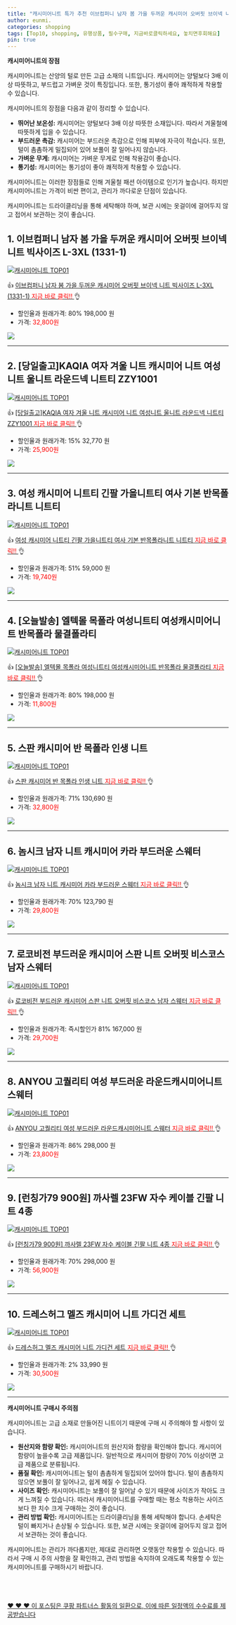 ```yaml
---
title: "캐시미어니트 특가 추천 이브컴퍼니 남자 봄 가을 두꺼운 캐시미어 오버핏 브이넥 니트 빅사이즈 L-3XL (1331-1) 비교 장점"
author: eunmi.
categories: shopping
tags: [Top10, shopping, 유행상품, 필수구매, 지금바로클릭하세요, 놓치면후회해요]
pin: true
---
```

**캐시미어니트의 장점**

캐시미어니트는 산양의 털로 만든 고급 소재의 니트입니다. 캐시미어는 양털보다 3배 이상 따뜻하고, 부드럽고 가벼운 것이 특징입니다. 또한, 통기성이 좋아 쾌적하게 착용할 수 있습니다.

캐시미어니트의 장점을 다음과 같이 정리할 수 있습니다.

* **뛰어난 보온성:** 캐시미어는 양털보다 3배 이상 따뜻한 소재입니다. 따라서 겨울철에 따뜻하게 입을 수 있습니다.
* **부드러운 촉감:** 캐시미어는 부드러운 촉감으로 인해 피부에 자극이 적습니다. 또한, 털이 촘촘하게 밀집되어 있어 보풀이 잘 일어나지 않습니다.
* **가벼운 무게:** 캐시미어는 가벼운 무게로 인해 착용감이 좋습니다.
* **통기성:** 캐시미어는 통기성이 좋아 쾌적하게 착용할 수 있습니다.

캐시미어니트는 이러한 장점들로 인해 겨울철 패션 아이템으로 인기가 높습니다. 하지만 캐시미어니트는 가격이 비싼 편이고, 관리가 까다로운 단점이 있습니다.

캐시미어니트는 드라이클리닝을 통해 세탁해야 하며, 보관 시에는 옷걸이에 걸어두지 않고 접어서 보관하는 것이 좋습니다.

   

## 1. 이브컴퍼니 남자 봄 가을 두꺼운 캐시미어 오버핏 브이넥 니트 빅사이즈 L-3XL (1331-1)

[![캐시미어니트 TOP01](https://thumbnail8.coupangcdn.com/thumbnails/remote/230x230ex/image/vendor_inventory/8ce1/1ea7aee2d011ac632816fe2f70fce9369413284ea698741b2a3d2e5c9e61.png)](https://link.coupang.com/re/AFFSDP?lptag=AF3617701&subid=GithubCoopas&pageKey=6868282731&traceid=V0-153&itemId=16422039458&vendorItemId=72756170026)


👍 [이브컴퍼니 남자 봄 가을 두꺼운 캐시미어 오버핏 브이넥 니트 빅사이즈 L-3XL (1331-1) <font color=red> 지금 바로 클릭!! </font> ](https://link.coupang.com/re/AFFSDP?lptag=AF3617701&subid=GithubCoopas&pageKey=6868282731&traceid=V0-153&itemId=16422039458&vendorItemId=72756170026) 👌 


- 할인율과 원래가격: 80%  198,000   원
- 가격: <span style='color:red'>32,800원</span>

[![](/discount_price.png)](https://link.coupang.com/re/AFFSDP?lptag=AF3617701&subid=GithubCoopas&pageKey=6868282731&traceid=V0-153&itemId=16422039458&vendorItemId=72756170026)

---


   

## 2. [당일출고]KAQIA 여자 겨울 니트 캐시미어 니트 여성니트 울니트 라운드넥 니트티 ZZY1001

[![캐시미어니트 TOP01](https://thumbnail6.coupangcdn.com/thumbnails/remote/230x230ex/image/vendor_inventory/e02a/25051fee09f9fe74382fbe14fdf3ebb1bda6c9cec0076ae066e2db7f642d.jpg)](https://link.coupang.com/re/AFFSDP?lptag=AF3617701&subid=GithubCoopas&pageKey=7641911145&traceid=V0-153&itemId=20308146974&vendorItemId=87144496088)


👍 [[당일출고]KAQIA 여자 겨울 니트 캐시미어 니트 여성니트 울니트 라운드넥 니트티 ZZY1001 <font color=red> 지금 바로 클릭!! </font> ](https://link.coupang.com/re/AFFSDP?lptag=AF3617701&subid=GithubCoopas&pageKey=7641911145&traceid=V0-153&itemId=20308146974&vendorItemId=87144496088) 👌 


- 할인율과 원래가격: 15%  32,770   원
- 가격: <span style='color:red'>25,900원</span>

[![](/discount_price.png)](https://link.coupang.com/re/AFFSDP?lptag=AF3617701&subid=GithubCoopas&pageKey=7641911145&traceid=V0-153&itemId=20308146974&vendorItemId=87144496088)

---


   

## 3. 여성 캐시미어 니트티 긴팔 가을니트티 여사 기본 반목폴라니트 니트티

[![캐시미어니트 TOP01](https://thumbnail6.coupangcdn.com/thumbnails/remote/230x230ex/image/vendor_inventory/6c6e/162c8ce008e6ca20409b920eafac6fa8c830a69ab259f0326ffa936142cb.png)](https://link.coupang.com/re/AFFSDP?lptag=AF3617701&subid=GithubCoopas&pageKey=7012749017&traceid=V0-153&itemId=17239616381&vendorItemId=84411201336)


👍 [여성 캐시미어 니트티 긴팔 가을니트티 여사 기본 반목폴라니트 니트티 <font color=red> 지금 바로 클릭!! </font> ](https://link.coupang.com/re/AFFSDP?lptag=AF3617701&subid=GithubCoopas&pageKey=7012749017&traceid=V0-153&itemId=17239616381&vendorItemId=84411201336) 👌 


- 할인율과 원래가격: 51%  59,000   원
- 가격: <span style='color:red'>19,740원</span>

[![](/discount_price.png)](https://link.coupang.com/re/AFFSDP?lptag=AF3617701&subid=GithubCoopas&pageKey=7012749017&traceid=V0-153&itemId=17239616381&vendorItemId=84411201336)

---


   

## 4. [오늘발송] 엘텍몰 목폴라 여성니트티 여성캐시미어니트 반목폴라 물결폴라티

[![캐시미어니트 TOP01](https://thumbnail7.coupangcdn.com/thumbnails/remote/230x230ex/image/vendor_inventory/132b/40811f96a100c55a5904af7055f04643efccb8236ae46f0867b25fed1353.jpg)](https://link.coupang.com/re/AFFSDP?lptag=AF3617701&subid=GithubCoopas&pageKey=6856045443&traceid=V0-153&itemId=16350601525&vendorItemId=83542280901)


👍 [[오늘발송] 엘텍몰 목폴라 여성니트티 여성캐시미어니트 반목폴라 물결폴라티 <font color=red> 지금 바로 클릭!! </font> ](https://link.coupang.com/re/AFFSDP?lptag=AF3617701&subid=GithubCoopas&pageKey=6856045443&traceid=V0-153&itemId=16350601525&vendorItemId=83542280901) 👌 


- 할인율과 원래가격: 80%  198,000   원
- 가격: <span style='color:red'>11,800원</span>

[![](/discount_price.png)](https://link.coupang.com/re/AFFSDP?lptag=AF3617701&subid=GithubCoopas&pageKey=6856045443&traceid=V0-153&itemId=16350601525&vendorItemId=83542280901)

---


   

## 5. 스판 캐시미어 반 목폴라 인생 니트

[![캐시미어니트 TOP01](https://thumbnail8.coupangcdn.com/thumbnails/remote/230x230ex/image/vendor_inventory/89a9/4e8be0d887065389fa9220ee872597c0d618dbbf4c3d73cb4b65bba33872.jpg)](https://link.coupang.com/re/AFFSDP?lptag=AF3617701&subid=GithubCoopas&pageKey=1152545916&traceid=V0-153&itemId=2140835161&vendorItemId=70159346770)


👍 [스판 캐시미어 반 목폴라 인생 니트 <font color=red> 지금 바로 클릭!! </font> ](https://link.coupang.com/re/AFFSDP?lptag=AF3617701&subid=GithubCoopas&pageKey=1152545916&traceid=V0-153&itemId=2140835161&vendorItemId=70159346770) 👌 


- 할인율과 원래가격: 71%  130,690   원
- 가격: <span style='color:red'>32,800원</span>

[![](/discount_price.png)](https://link.coupang.com/re/AFFSDP?lptag=AF3617701&subid=GithubCoopas&pageKey=1152545916&traceid=V0-153&itemId=2140835161&vendorItemId=70159346770)

---


   

## 6. 놈시크 ﻿﻿남자 니트 캐시미어 카라 부드러운 스웨터

[![캐시미어니트 TOP01](https://thumbnail7.coupangcdn.com/thumbnails/remote/230x230ex/image/vendor_inventory/0b9c/aacf2c2190d62c5f680f2daeef61b9f7701f05e1929608f704300d0ef89b.jpg)](https://link.coupang.com/re/AFFSDP?lptag=AF3617701&subid=GithubCoopas&pageKey=7600779853&traceid=V0-153&itemId=20105744034&vendorItemId=87477071218)


👍 [놈시크 ﻿﻿남자 니트 캐시미어 카라 부드러운 스웨터 <font color=red> 지금 바로 클릭!! </font> ](https://link.coupang.com/re/AFFSDP?lptag=AF3617701&subid=GithubCoopas&pageKey=7600779853&traceid=V0-153&itemId=20105744034&vendorItemId=87477071218) 👌 


- 할인율과 원래가격: 70%  123,790   원
- 가격: <span style='color:red'>29,800원</span>

[![](/discount_price.png)](https://link.coupang.com/re/AFFSDP?lptag=AF3617701&subid=GithubCoopas&pageKey=7600779853&traceid=V0-153&itemId=20105744034&vendorItemId=87477071218)

---


   

## 7. 로코비전 부드러운 캐시미어 스판 니트 오버핏 비스코스 남자 스웨터

[![캐시미어니트 TOP01](https://thumbnail7.coupangcdn.com/thumbnails/remote/230x230ex/image/vendor_inventory/d444/aff835cca2b7d56eb30478221fa247eddd73b609f661dfb2d8ad12989f16.jpg)](https://link.coupang.com/re/AFFSDP?lptag=AF3617701&subid=GithubCoopas&pageKey=6058070834&traceid=V0-153&itemId=11128219378&vendorItemId=87122810479)


👍 [로코비전 부드러운 캐시미어 스판 니트 오버핏 비스코스 남자 스웨터 <font color=red> 지금 바로 클릭!! </font> ](https://link.coupang.com/re/AFFSDP?lptag=AF3617701&subid=GithubCoopas&pageKey=6058070834&traceid=V0-153&itemId=11128219378&vendorItemId=87122810479) 👌 


- 할인율과 원래가격: 즉시할인가 81%  167,000   원
- 가격: <span style='color:red'>29,700원</span>

[![](/discount_price.png)](https://link.coupang.com/re/AFFSDP?lptag=AF3617701&subid=GithubCoopas&pageKey=6058070834&traceid=V0-153&itemId=11128219378&vendorItemId=87122810479)

---


   

## 8. ANYOU 고퀄리티 여성 부드러운 라운드캐시미어니트 스웨터

[![캐시미어니트 TOP01](https://thumbnail9.coupangcdn.com/thumbnails/remote/230x230ex/image/vendor_inventory/a43d/aea8d92fd36299885db08b32903ce8ca09622d4b94a938d6fb996166e076.jpg)](https://link.coupang.com/re/AFFSDP?lptag=AF3617701&subid=GithubCoopas&pageKey=7611136650&traceid=V0-153&itemId=20157939509&vendorItemId=87429164158)


👍 [ANYOU 고퀄리티 여성 부드러운 라운드캐시미어니트 스웨터 <font color=red> 지금 바로 클릭!! </font> ](https://link.coupang.com/re/AFFSDP?lptag=AF3617701&subid=GithubCoopas&pageKey=7611136650&traceid=V0-153&itemId=20157939509&vendorItemId=87429164158) 👌 


- 할인율과 원래가격: 86%  298,000   원
- 가격: <span style='color:red'>23,800원</span>

[![](/discount_price.png)](https://link.coupang.com/re/AFFSDP?lptag=AF3617701&subid=GithubCoopas&pageKey=7611136650&traceid=V0-153&itemId=20157939509&vendorItemId=87429164158)

---


   

## 9. [런칭가79 900원] 까사렐 23FW 자수 케이블 긴팔 니트 4종

[![캐시미어니트 TOP01](https://thumbnail6.coupangcdn.com/thumbnails/remote/230x230ex/image/vendor_inventory/442d/cf9d6ee52d57413c2715acbabc2954bd0cb6da7f2a1bfa85fe10c7d22315.jpg)](https://link.coupang.com/re/AFFSDP?lptag=AF3617701&subid=GithubCoopas&pageKey=7614473675&traceid=V0-153&itemId=20174168843&vendorItemId=86850864808)


👍 [[런칭가79 900원] 까사렐 23FW 자수 케이블 긴팔 니트 4종 <font color=red> 지금 바로 클릭!! </font> ](https://link.coupang.com/re/AFFSDP?lptag=AF3617701&subid=GithubCoopas&pageKey=7614473675&traceid=V0-153&itemId=20174168843&vendorItemId=86850864808) 👌 


- 할인율과 원래가격: 70%  298,000   원
- 가격: <span style='color:red'>56,900원</span>

[![](/discount_price.png)](https://link.coupang.com/re/AFFSDP?lptag=AF3617701&subid=GithubCoopas&pageKey=7614473675&traceid=V0-153&itemId=20174168843&vendorItemId=86850864808)

---


   

## 10. 드레스허그 멜즈 캐시미어 니트 가디건 세트

[![캐시미어니트 TOP01](https://thumbnail9.coupangcdn.com/thumbnails/remote/230x230ex/image/vendor_inventory/5679/128761217551e2cc438ff55092e664a4a7f05172567e43d7c19cd5dbf322.jpg)](https://link.coupang.com/re/AFFSDP?lptag=AF3617701&subid=GithubCoopas&pageKey=6778077373&traceid=V0-153&itemId=15931926684&vendorItemId=83138941753)


👍 [드레스허그 멜즈 캐시미어 니트 가디건 세트 <font color=red> 지금 바로 클릭!! </font> ](https://link.coupang.com/re/AFFSDP?lptag=AF3617701&subid=GithubCoopas&pageKey=6778077373&traceid=V0-153&itemId=15931926684&vendorItemId=83138941753) 👌 


- 할인율과 원래가격: 2%  33,990   원
- 가격: <span style='color:red'>30,500원</span>

[![](/discount_price.png)](https://link.coupang.com/re/AFFSDP?lptag=AF3617701&subid=GithubCoopas&pageKey=6778077373&traceid=V0-153&itemId=15931926684&vendorItemId=83138941753)

---
**캐시미어니트 구매시 주의점**

캐시미어니트는 고급 소재로 만들어진 니트이기 때문에 구매 시 주의해야 할 사항이 있습니다.

* **원산지와 함량 확인:** 캐시미어니트의 원산지와 함량을 확인해야 합니다. 캐시미어 함량이 높을수록 고급 제품입니다. 일반적으로 캐시미어 함량이 70% 이상이면 고급 제품으로 분류됩니다.
* **품질 확인:** 캐시미어니트는 털이 촘촘하게 밀집되어 있어야 합니다. 털이 촘촘하지 않으면 보풀이 잘 일어나고, 쉽게 헤질 수 있습니다.
* **사이즈 확인:** 캐시미어니트는 보풀이 잘 일어날 수 있기 때문에 사이즈가 작아도 크게 느껴질 수 있습니다. 따라서 캐시미어니트를 구매할 때는 평소 착용하는 사이즈보다 한 치수 크게 구매하는 것이 좋습니다.
* **관리 방법 확인:** 캐시미어니트는 드라이클리닝을 통해 세탁해야 합니다. 손세탁은 털이 빠지거나 손상될 수 있습니다. 또한, 보관 시에는 옷걸이에 걸어두지 않고 접어서 보관하는 것이 좋습니다.

캐시미어니트는 관리가 까다롭지만, 제대로 관리하면 오랫동안 착용할 수 있습니다. 따라서 구매 시 주의 사항을 잘 확인하고, 관리 방법을 숙지하여 오래도록 착용할 수 있는 캐시미어니트를 구매하시기 바랍니다.<br><br><br><br><br> [ ❤ ❤ ❤ 이 포스팅은 쿠팡 파트너스 활동의 일환으로, 이에 따른 일정액의 수수료를 제공받습니다](https://link.coupang.com/a/bcEFyh)